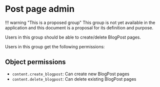 # Post page admin

!!! warning "This is a proposed group"
    This group is not yet available in the application and this document is a proposal for its definition and purpose.

Users in this group should be able to create/delete BlogPost pages.

Users in this group get the following permissions:

## Object permissions

- `content.create_blogpost`: Can create new BlogPost pages
- `content.delete_blogpost`: Can delete existing BlogPost pages

